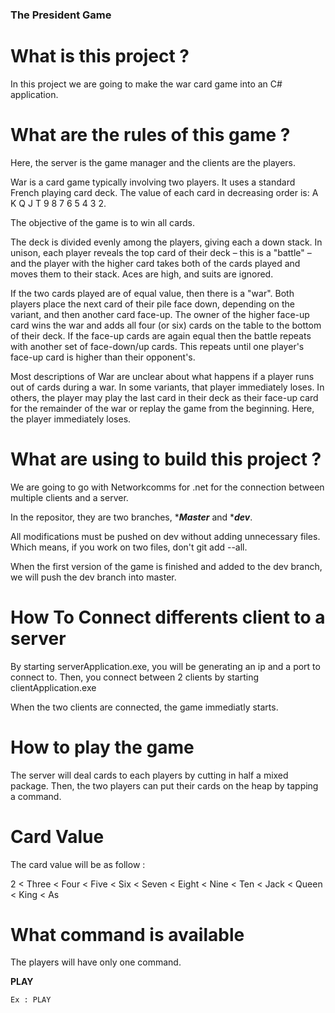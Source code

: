 ### The President Game

# What is this project ? 

In this project we are going to make the war card game into an C# application.

# What are the rules of this game ? 

Here, the server is the game manager and the clients are the players.

War is a card game typically involving two players. It uses a standard French playing card deck. The value of each card in decreasing order is: A K Q J T 9 8 7 6 5 4 3 2.

The objective of the game is to win all cards.

The deck is divided evenly among the players, giving each a down stack. In unison, each player reveals the top card of their deck – this is a "battle" – and the player with the higher card takes both of the cards played and moves them to their stack. Aces are high, and suits are ignored.

If the two cards played are of equal value, then there is a "war". Both players place the next card of their pile face down, depending on the variant, and then another card face-up. The owner of the higher face-up card wins the war and adds all four (or six) cards on the table to the bottom of their deck. If the face-up cards are again equal then the battle repeats with another set of face-down/up cards. This repeats until one player's face-up card is higher than their opponent's.

Most descriptions of War are unclear about what happens if a player runs out of cards during a war. In some variants, that player immediately loses. In others, the player may play the last card in their deck as their face-up card for the remainder of the war or replay the game from the beginning. Here, the player immediately loses.

# What are using to build this project ? 

We are going to go with Networkcomms for .net for the connection between multiple clients and a server.

In the repositor, they are two branches, ****Master*** and ****dev***.

All modifications must be pushed on dev without adding unnecessary files. Which means, if you work on two files, don't git add --all.

When the first version of the game is finished and added to the dev branch, we will push the dev branch into master.

# How To Connect differents client to a server

By starting serverApplication.exe, you will be generating an ip and a port to connect to. Then, you connect between 2 clients by starting clientApplication.exe 

When the two clients are connected, the game immediatly starts.

# How to play the game 

The server will deal cards to each players by cutting in half a mixed package. Then, the two players can put their cards on the heap by tapping a command.

# Card Value

The card value will be as follow :

2 < Three < Four < Five < Six < Seven < Eight < Nine < Ten < Jack < Queen < King < As

# What command is available 

The players will have only one command. 

****PLAY****

	Ex : PLAY
